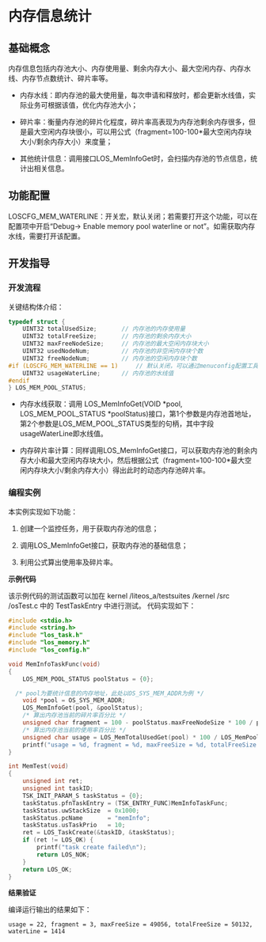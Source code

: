 # 内存信息统计


## 基础概念

内存信息包括内存池大小、内存使用量、剩余内存大小、最大空闲内存、内存水线、内存节点数统计、碎片率等。

- 内存水线：即内存池的最大使用量，每次申请和释放时，都会更新水线值，实际业务可根据该值，优化内存池大小；

- 碎片率：衡量内存池的碎片化程度，碎片率高表现为内存池剩余内存很多，但是最大空闲内存块很小，可以用公式（fragment=100-100\*最大空闲内存块大小/剩余内存大小）来度量；

- 其他统计信息：调用接口LOS_MemInfoGet时，会扫描内存池的节点信息，统计出相关信息。


## 功能配置

LOSCFG_MEM_WATERLINE：开关宏，默认关闭；若需要打开这个功能，可以在配置项中开启“Debug-&gt; Enable memory pool waterline or not”。如需获取内存水线，需要打开该配置。


## 开发指导


### 开发流程

关键结构体介绍：


```c
typedef struct {
    UINT32 totalUsedSize;       // 内存池的内存使用量
    UINT32 totalFreeSize;       // 内存池的剩余内存大小
    UINT32 maxFreeNodeSize;     // 内存池的最大空闲内存块大小
    UINT32 usedNodeNum;         // 内存池的非空闲内存块个数
    UINT32 freeNodeNum;         // 内存池的空闲内存块个数
#if (LOSCFG_MEM_WATERLINE == 1)     // 默认关闭，可以通过menuconfig配置工具打开
    UINT32 usageWaterLine;      // 内存池的水线值
#endif
} LOS_MEM_POOL_STATUS;
```

- 内存水线获取：调用 LOS_MemInfoGet(VOID *pool,  LOS_MEM_POOL_STATUS *poolStatus)接口，第1个参数是内存池首地址，第2个参数是LOS_MEM_POOL_STATUS类型的句柄，其中字段usageWaterLine即水线值。

- 内存碎片率计算：同样调用LOS_MemInfoGet接口，可以获取内存池的剩余内存大小和最大空闲内存块大小，然后根据公式（fragment=100-100\*最大空闲内存块大小/剩余内存大小）得出此时的动态内存池碎片率。


### 编程实例

本实例实现如下功能：

1. 创建一个监控任务，用于获取内存池的信息；

2. 调用LOS_MemInfoGet接口，获取内存池的基础信息；

3. 利用公式算出使用率及碎片率。

**示例代码**

  该示例代码的测试函数可以加在 kernel /liteos_a/testsuites /kernel /src /osTest.c  中的 TestTaskEntry 中进行测试。
  代码实现如下：

```c
#include <stdio.h>
#include <string.h>
#include "los_task.h"
#include "los_memory.h"
#include "los_config.h"

void MemInfoTaskFunc(void)
{
    LOS_MEM_POOL_STATUS poolStatus = {0};

  /* pool为要统计信息的内存地址，此处以OS_SYS_MEM_ADDR为例 */
    void *pool = OS_SYS_MEM_ADDR;
    LOS_MemInfoGet(pool, &poolStatus);
    /* 算出内存池当前的碎片率百分比 */
    unsigned char fragment = 100 - poolStatus.maxFreeNodeSize * 100 / poolStatus.totalFreeSize;
    /* 算出内存池当前的使用率百分比 */
    unsigned char usage = LOS_MemTotalUsedGet(pool) * 100 / LOS_MemPoolSizeGet(pool);
    printf("usage = %d, fragment = %d, maxFreeSize = %d, totalFreeSize = %d, waterLine = %d\n", usage, fragment,                            poolStatus.maxFreeNodeSize, poolStatus.totalFreeSize, poolStatus.usageWaterLine);
}

int MemTest(void)
{
    unsigned int ret;
    unsigned int taskID;
    TSK_INIT_PARAM_S taskStatus = {0};
    taskStatus.pfnTaskEntry = (TSK_ENTRY_FUNC)MemInfoTaskFunc;
    taskStatus.uwStackSize  = 0x1000;
    taskStatus.pcName       = "memInfo";
    taskStatus.usTaskPrio   = 10;
    ret = LOS_TaskCreate(&taskID, &taskStatus);
    if (ret != LOS_OK) {
        printf("task create failed\n");
        return LOS_NOK;
    }
    return LOS_OK;
}
```


**结果验证**


编译运行输出的结果如下：



```
usage = 22, fragment = 3, maxFreeSize = 49056, totalFreeSize = 50132, waterLine = 1414
```

